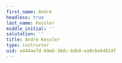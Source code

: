 ```yaml
---
first_name: Andre
headless: true
last_name: Kessler
middle_initial: ''
salutation: ''
title: Andre Kessler
type: instructor
uid: a444ae7d-69e6-36dc-6db9-ea0c6e64814f
---
```

